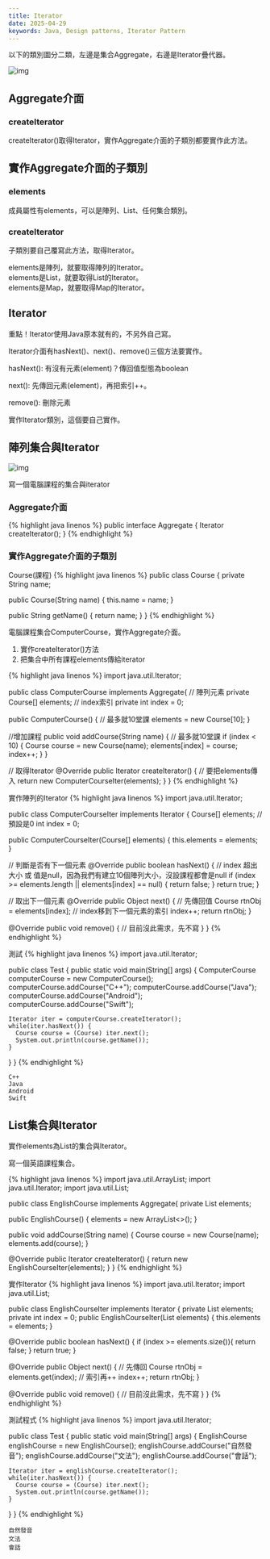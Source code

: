 ```yaml
---
title: Iterator
date: 2025-04-29
keywords: Java, Design patterns, Iterator Pattern
---
```

以下的類別圖分二類，左邊是集合Aggregate，右邊是Iterator疊代器。

![img]({{site.imgurl}}/pattern/iter2.png)

## Aggregate介面
### createIterator
createIterator()取得Iterator，實作Aggregate介面的子類別都要實作此方法。

## 實作Aggregate介面的子類別
### elements
成員屬性有elements，可以是陣列、List、任何集合類別。

### createIterator
子類別要自己覆寫此方法，取得Iterator。

elements是陣列，就要取得陣列的Iterator。<br>
elements是List，就要取得List的Iterator。<br>elements是Map，就要取得Map的Iterator。<br>

## Iterator
重點！Iterator使用Java原本就有的，不另外自己寫。

Iterator介面有hasNext()、next()、remove()三個方法要實作。

hasNext(): 有沒有元素(element)？傳回值型態為boolean

next(): 先傳回元素(element)，再把索引\+\+。

remove(): 刪除元素

實作Iterator類別，這個要自己實作。

## 陣列集合與Iterator
![img]({{site.imgurl}}/pattern/iter2.png)

寫一個電腦課程的集合與iterator

### Aggregate介面
{% highlight java linenos %}
public interface Aggregate {
  Iterator createIterator();
}
{% endhighlight %}

### 實作Aggregate介面的子類別
Course(課程)
{% highlight java linenos %}
public class Course {
  private String name;

  public Course(String name) {
    this.name = name;
  }

  public String getName() {
    return name;
  }
}
{% endhighlight %}

電腦課程集合ComputerCourse，實作Aggregate介面。
1. 實作createIterator()方法
2. 把集合中所有課程elements傳給iterator

{% highlight java linenos %}
import java.util.Iterator;

public class ComputerCourse implements Aggregate{
  // 陣列元素
  private Course[] elements;
  // index索引
  private int index = 0;

  public ComputerCourse() {
    // 最多就10堂課
    elements = new Course[10];
  }

  //增加課程
  public void addCourse(String name) {
    // 最多就10堂課
    if (index < 10) {
      Course course = new Course(name);
      elements[index] = course;
      index++;
    }
  }

  // 取得Iterator
  @Override
  public Iterator createIterator() {
    // 要把elements傳入
    return new ComputerCourseIter(elements);
  }
}
{% endhighlight %}

實作陣列的Iterator
{% highlight java linenos %}
import java.util.Iterator;

public class ComputerCourseIter implements Iterator {
  Course[] elements;
  // 預設是0
  int index = 0;

  public ComputerCourseIter(Course[] elements) {
    this.elements = elements;
  }
  
  // 判斷是否有下一個元素
  @Override
  public boolean hasNext() {
    // index 超出大小 或 值是null，因為我們有建立10個陣列大小，沒設課程都會是null
    if (index >= elements.length || elements[index] == null) {
      return false;
    }
    return true;
  }
  
  // 取出下一個元素
  @Override
  public Object next() {
    // 先傳回值
    Course rtnObj = elements[index];
    // index移到下一個元素的索引
    index++;
    return rtnObj;
  }

  @Override
  public void remove() {
    // 目前沒此需求，先不寫
  }
}
{% endhighlight %}

測試
{% highlight java linenos %}
import java.util.Iterator;

public class Test {
  public static void main(String[] args) {
    ComputerCourse computerCourse = new ComputerCourse();
    computerCourse.addCourse("C++");
    computerCourse.addCourse("Java");
    computerCourse.addCourse("Android");
    computerCourse.addCourse("Swift");

    Iterator iter = computerCourse.createIterator();
    while(iter.hasNext()) {
      Course course = (Course) iter.next();
      System.out.println(course.getName());
    }
  }
}
{% endhighlight %}
```
C++
Java
Android
Swift
```

## List集合與Iterator
實作elements為List的集合與Iterator。

寫一個英語課程集合。

{% highlight java linenos %}
import java.util.ArrayList;
import java.util.Iterator;
import java.util.List;

public class EnglishCourse implements Aggregate{
  private List<Course> elements;

  public EnglishCourse() {
    elements = new ArrayList<>();
  }

  public void addCourse(String name) {
    Course course = new Course(name);
    elements.add(course);
  }

  @Override
  public Iterator createIterator() {
    return new EnglishCourseIter(elements);
  }
}
{% endhighlight %}

實作Iterator
{% highlight java linenos %}
import java.util.Iterator;
import java.util.List;

public class EnglishCourseIter implements Iterator {
  private List<Course> elements;
  private int index = 0;
  public EnglishCourseIter(List<Course> elements) {
    this.elements = elements;
  }

  @Override
  public boolean hasNext() {
    if (index >= elements.size()){
      return false;
    }
    return true;
  }

  @Override
  public Object next() {
    // 先傳回
    Course rtnObj = elements.get(index);
    // 索引再++
    index++;
    return rtnObj;
  }

  @Override
  public void remove() {
    // 目前沒此需求，先不寫
  }
}
{% endhighlight %}

測試程式
{% highlight java linenos %}
import java.util.Iterator;

public class Test {
  public static void main(String[] args) {
    EnglishCourse englishCourse = new EnglishCourse();
    englishCourse.addCourse("自然發音");
    englishCourse.addCourse("文法");
    englishCourse.addCourse("會話");

    Iterator iter = englishCourse.createIterator();
    while(iter.hasNext()) {
      Course course = (Course) iter.next();
      System.out.println(course.getName());
    }
  }
}
{% endhighlight %}
```
自然發音
文法
會話
```